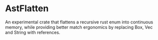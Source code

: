 # AstFlatten
An experimental crate that flattens a recursive rust enum into continuous memory, while providing better match ergonomics by replacing Box, Vec and String with references.
